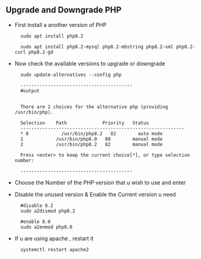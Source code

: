 ## Upgrade and Downgrade PHP

- First install a another version of PHP

        sudo apt install php8.2

        sudo apt install php8.2-mysql php8.2-mbstring php8.2-xml php8.2-curl php8.2-gd


- Now check the available versions to upgrade or downgrade

        sudo update-alternatives --config php

        -----------------------------------------
        #output


        There are 2 choices for the alternative php (providing /usr/bin/php).

        Selection    Path             Priority   Status
        ------------------------------------------------------------
        * 0            /usr/bin/php8.2   82        auto mode
        1            /usr/bin/php8.0   80        manual mode
        2            /usr/bin/php8.2   82        manual mode

        Press <enter> to keep the current choice[*], or type selection number: 

        -----------------------------------------

- Choose the Number of the PHP version that u wish to use and enter

- Disable the unused version & Enable the Current version u need

        #disable 8.2
        sudo a2dismod php8.2

        #enable 8.0        
        sudo a2enmod php8.0 

- If u are using apache , restart it


        systemctl restart apache2

